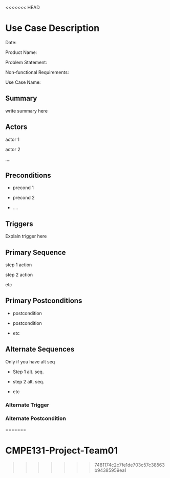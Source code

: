 <<<<<<< HEAD
# Use Case Description

Date:

Product Name:

Problem Statement:

Non-functional Requirements:

 

Use Case Name: 

## Summary

write summary here

 

## Actors

actor 1

actor 2

….

 

## Preconditions

* precond 1

* precond 2

* ….

 

## Triggers

Explain trigger here

 

## Primary Sequence

step 1 action

step 2 action

etc

 

## Primary Postconditions

* postcondition

* postcondition

* etc

 

## Alternate Sequences

Only if you have alt seq

* Step 1 alt. seq.

* step 2 alt. seq.

* etc

 

### Alternate Trigger

### Alternate Postcondition
=======
# CMPE131-Project-Team01
>>>>>>> 7481174c2c7fe1de703c57c38563b94385959ea1
